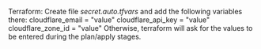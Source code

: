 Terraform:
Create file _secret.auto.tfvars_ and add the following variables there:
cloudflare_email = "value"
cloudflare_api_key = "value"
cloudflare_zone_id = "value"
Otherwise, terraform will ask for the values to be entered during the plan/apply stages.